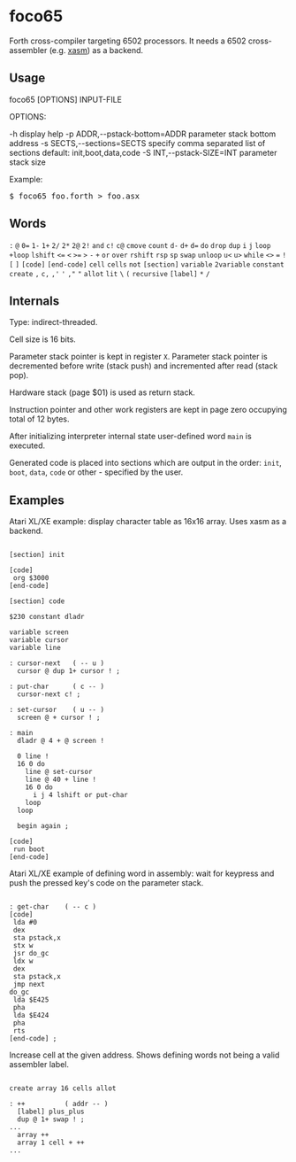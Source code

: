 foco65
======

Forth cross-compiler targeting 6502 processors. It needs a 6502
cross-assembler (e.g. [xasm](http://xasm.atari.org/)) as a backend.

Usage
-----

foco65 [OPTIONS] INPUT-FILE

OPTIONS:

   -h                           display help
   -p ADDR,--pstack-bottom=ADDR parameter stack bottom address
   -s SECTS,--sections=SECTS    specify comma separated list of sections
                                default: init,boot,data,code
   -S INT,--pstack-SIZE=INT     parameter stack size

Example:

  <pre>$ foco65 foo.forth > foo.asx</pre>

Words
-----

`:` `@` `0=` `1-` `1+` `2/` `2*` `2@` `2!` `and` `c!` `c@` `cmove` `count` `d-` `d+` `d=` `do` `drop` `dup` `i` `j` `loop`
`+loop` `lshift` `<=` `<` `>=` `>` `-` `+` `or` `over` `rshift` `rsp` `sp` `swap` `unloop` `u<` `u>` `while` `<>`
`=` `!` `[` `]` `[code]` `[end-code]` `cell` `cells` `not` `[section]` `variable` `2variable`
`constant` `create` `,` `c,` `,'` `'` `,"` `"` `allot` `lit` `\` `(` `recursive` `[label]` `*` `/`

Internals
---------

Type: indirect-threaded.

Cell size is 16 bits.

Parameter stack pointer is kept in register `X`.
Parameter stack pointer is decremented before write (stack push) and
incremented after read (stack pop).

Hardware stack (page $01) is used as return stack.

Instruction pointer and other work registers are kept in
page zero occupying total of 12 bytes.

After initializing interpreter internal state user-defined word
`main` is executed.

Generated code is placed into sections which are output in the
order: `init`, `boot`, `data`, `code` or other - specified by the user.

Examples
--------

Atari XL/XE example: display character table as 16x16 array.
Uses xasm as a backend.

<pre><code>
[section] init

[code]
 org $3000
[end-code]

[section] code

$230 constant dladr

variable screen
variable cursor
variable line

: cursor-next   ( -- u )
  cursor @ dup 1+ cursor ! ;

: put-char      ( c -- )
  cursor-next c! ;

: set-cursor    ( u -- )
  screen @ + cursor ! ;
  
: main
  dladr @ 4 + @ screen !

  0 line !
  16 0 do
    line @ set-cursor
    line @ 40 + line !
    16 0 do
      i j 4 lshift or put-char
    loop
  loop

  begin again ;

[code]
 run boot
[end-code]
</code></pre>

Atari XL/XE example of defining word in assembly:
wait for keypress and push the pressed key's code
on the parameter stack.

<pre><code>
: get-char    ( -- c )
[code]
 lda #0
 dex
 sta pstack,x
 stx w
 jsr do_gc
 ldx w
 dex
 sta pstack,x
 jmp next
do_gc
 lda $E425
 pha
 lda $E424
 pha
 rts
[end-code] ;
</code></pre>

Increase cell at the given address. Shows defining words not
being a valid assembler label.

<pre><code>
create array 16 cells allot

: ++          ( addr -- )
  [label] plus_plus
  dup @ 1+ swap ! ;
...
  array ++
  array 1 cell + ++
...
</code></pre>
